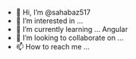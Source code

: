 - 👋 Hi, I’m @sahabaz517
- 👀 I’m interested in ... 
- 🌱 I’m currently learning ... Angular
- 💞️ I’m looking to collaborate on ...
- 📫 How to reach me ...

<!---
sahabaz517/sahabaz517 is a ✨ special ✨ repository because its `README.md` (this file) appears on your GitHub profile.
You can click the Preview link to take a look at your changes.
--->
